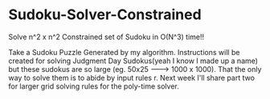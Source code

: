 # Sudoku-Solver-Constrained
Solve n^2 x n^2 Constrained set of Sudoku in O(N^3) time!!


Take a Sudoku Puzzle Generated by my algorithm.
Instructions will be created for solving Judgment Day Sudokus(yeah I know I made up a name) but these sudokus are so large (eg. 50x25 ---> 1000 x 1000). That the only way to solve them is to abide by input rules r. Next week I'll share part two for larger grid solving rules for the poly-time solver.

